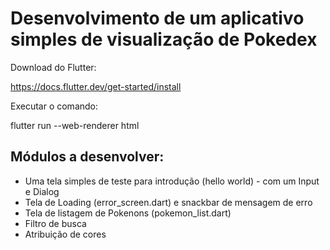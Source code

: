 # Desenvolvimento de um aplicativo simples de visualização de Pokedex

Download do Flutter:

https://docs.flutter.dev/get-started/install

Executar o comando:

flutter run --web-renderer html

## Módulos a desenvolver: 

- Uma tela simples de teste para introdução (hello world) - com um Input e Dialog
- Tela de Loading (error_screen.dart) e snackbar de mensagem de erro
- Tela de listagem de Pokenons (pokemon_list.dart)
- Filtro de busca
- Atribuição de cores
